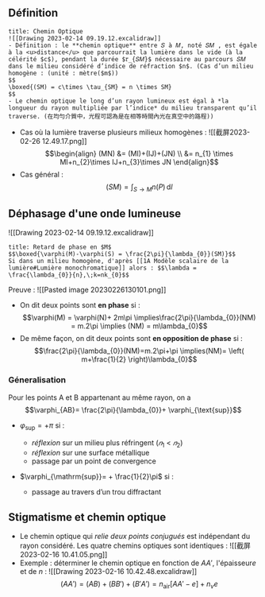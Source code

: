 ## Définition

```ad-note
title: Chemin Optique
![[Drawing 2023-02-14 09.19.12.excalidraw]]
- Définition : le **chemin optique** entre 𝑆 à 𝑀, noté 𝑆𝑀 , est égale à la <u>distance</u> que parcourrait la lumière dans le vide (à la célérité $c$), pendant la durée $𝜏_{𝑆𝑀}$ nécessaire au parcours 𝑆𝑀 dans le milieu considéré d’indice de réfraction $n$. (Cas d’un milieu homogène : (unité : mètre($m$)) 
$$
\boxed{(SM) = c\times \tau_{SM} = n \times SM}
$$
- Le chemin optique le long d’un rayon lumineux est égal à *la longueur du rayon multipliée par l’indice* du milieu transparent qu’il traverse. (在均勻介質中，光程可認為是在相等時間內光在真空中的路程))
```

- Cas où la lumière traverse plusieurs milieux homogènes :  ![[截屏2023-02-26 12.49.17.png]]$$\begin{align}
(MN) &= (MI)+(IJ)+(JN)  \\
&= n_{1} \times MI+n_{2}\times IJ+n_{3}\times JN
\end{align}$$
- Cas général : $$(SM) = \int _{S\to M} n(P) \, \mathrm{d}l $$

## Déphasage d'une onde lumineuse
![[Drawing 2023-02-14 09.19.12.excalidraw]]
```ad-note 
title: Retard de phase en $M$
$$\boxed{\varphi(M)-\varphi(S) = \frac{2\pi}{\lambda_{0}}(SM)}$$
Si dans un milieu homogène, d'après [[1A Modèle scalaire de la lumière#Lumière monochromatique]] alors : $$\lambda = \frac{\lambda_{0}}{n},\;k=nk_{0}$$
```
Preuve : ![[Pasted image 20230226130101.png]]

- On dit deux points sont **en phase** si : $$\varphi(M) = \varphi(N)+ 2m\pi \implies\frac{2\pi}{\lambda_{0}}(NM) = m.2\pi \implies (NM) = m\lambda_{0}$$
- De même façon, on dit deux points sont **en opposition de phase** si : $$\frac{2\pi}{\lambda_{0}}(NM)=m.2\pi+\pi \implies(NM)= \left( m+\frac{1}{2} \right)\lambda_{0}$$
### Géneralisation 
Pour les points A et B appartenant au même rayon, on a $$\varphi_{AB}= \frac{2\pi}{\lambda_{0}}+ \varphi_{\text{sup}}$$
- $\varphi_{\mathrm{sup}}= + \pi$ si :
	- *réflexion* sur un milieu plus réfringent ($𝑛_1$ < $𝑛_2$)
	- *réflexion* sur une surface métallique
	- passage par un point de convergence

- $\varphi_{\mathrm{sup}}= + \frac{1}{2}\pi$ si :
	- passage au travers d’un trou diffractant

## Stigmatisme et chemin optique
- Le chemin optique qui *relie deux points conjugués* est indépendant du rayon considéré. Les quatre chemins optiques sont identiques : ![[截屏2023-02-16 10.41.05.png]]
- Exemple : déterminer le chemin optique en fonction de $A A'$, l'épaisseur$e$ et de $n$ : ![[Drawing 2023-02-16 10.42.48.excalidraw]] $$(A A')=(AB)+(B B')+(B ' A')= n_{\text{air}}[A A ' - e]+ n_{v}e$$
